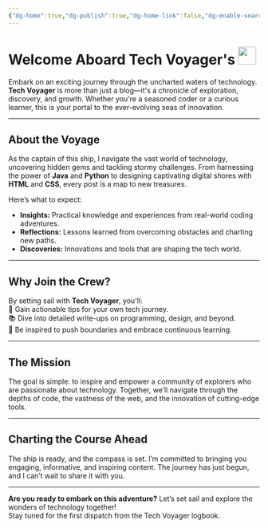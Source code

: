 ```yaml
---
{"dg-home":true,"dg-publish":true,"dg-home-link":false,"dg-enable-search":false,"dg-show-local-graph":false,"dg-show-toc":false,"dg-show-backlinks":false,"dg-hide-in-graph":true,"dg-metatags":{"description":"Welcome aboard Tech Voyagers let's embark on an exciting journey through the uncharted waters of technology","title":"Tech Voyager","og:title":"Tech Voyager","og:type":"article","og:article:author":"Hemant Bothra","og:article:tag":["__name__","Python"],"og:article:section":"Technology"},"permalink":"/tech-voyager/","metatags":{"description":"Welcome aboard Tech Voyagers let's embark on an exciting journey through the uncharted waters of technology","title":"Tech Voyager","og:title":"Tech Voyager","og:type":"article","og:article:author":"Hemant Bothra","og:article:tag":["__name__","Python"],"og:article:section":"Technology"},"hideInGraph":true,"tags":["gardenEntry"],"dgPassFrontmatter":true}
---
```


# Welcome Aboard **Tech Voyager's <img src="/img/usr/hbothra.svg" style="width: 36px; height: 36px; margin:0; padding:0;float:none;" />**

Embark on an exciting journey through the uncharted waters of technology. **Tech Voyager** is more than just a blog—it's a chronicle of exploration, discovery, and growth. Whether you're a seasoned coder or a curious learner, this is your portal to the ever-evolving seas of innovation.

---

## **About the Voyage**

As the captain of this ship, I navigate the vast world of technology, uncovering hidden gems and tackling stormy challenges. From harnessing the power of **Java** and **Python** to designing captivating digital shores with **HTML** and **CSS**, every post is a map to new treasures.

Here’s what to expect:  
- **Insights:** Practical knowledge and experiences from real-world coding adventures.  
- **Reflections:** Lessons learned from overcoming obstacles and charting new paths.  
- **Discoveries:** Innovations and tools that are shaping the tech world.  

---

## **Why Join the Crew?**

By setting sail with **Tech Voyager**, you'll:  
🚀 Gain actionable tips for your own tech journey.  
📚 Dive into detailed write-ups on programming, design, and beyond.  
🌟 Be inspired to push boundaries and embrace continuous learning.

---

## **The Mission**

The goal is simple: to inspire and empower a community of explorers who are passionate about technology. Together, we’ll navigate through the depths of code, the vastness of the web, and the innovation of cutting-edge tools.

---

## **Charting the Course Ahead**

The ship is ready, and the compass is set. I’m committed to bringing you engaging, informative, and inspiring content. The journey has just begun, and I can’t wait to share it with you.

---

**Are you ready to embark on this adventure?** Let’s set sail and explore the wonders of technology together!  
Stay tuned for the first dispatch from the Tech Voyager logbook.  
